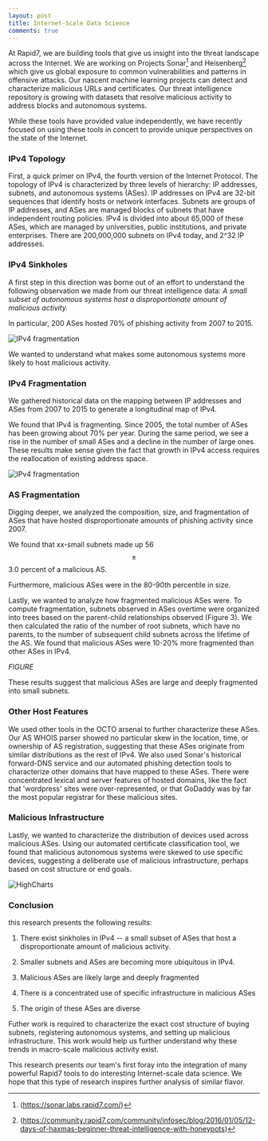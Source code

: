 ```yaml
---
layout: post
title: Internet-Scale Data Science
comments: true
---
```


At Rapid7, we are building tools that give us insight into the threat landscape across the Internet. We are working on Projects Sonar[^1] and Heisenberg[^2] which give us global exposure to common vulnerabilities and patterns in offensive attacks. Our nascent machine learning projects can detect and characterize malicious URLs and certificates. Our threat intelligence repository is growing with datasets that resolve malicious activity to address blocks and autonomous systems.

While these tools have provided value independently, we have recently focused on using these tools in concert to provide unique perspectives on the state of the Internet.

### IPv4 Topology
First, a quick primer on IPv4, the fourth version of the Internet Protocol. The topology of IPv4 is characterized by three levels of hierarchy: IP addresses, subnets, and autonomous systems (ASes). IP addresses on IPv4 are 32-bit sequences that identify hosts or network interfaces. Subnets are groups of IP addresses, and ASes are managed blocks of subnets that have independent routing policies. IPv4 is divided into about 65,000 of these ASes, which are managed by universities, public institutions, and private enterprises. There are 200,000,000 subnets on IPv4 today, and 2^32 IP addresses.

### IPv4 Sinkholes

A first step in this direction was borne out of an effort to understand the following observation we made from our threat intelligence data: *A small subset of autonomous systems host a disproportionate amount of malicious activity.*

In particular, 200 ASes hosted 70% of phishing activity from 2007 to 2015.

![IPv4 fragmentation](http://pegasos1.github.com/public/20160215/fig1.png)

We wanted to understand what makes some autonomous systems more likely to host malicious activity.



### IPv4 Fragmentation
We gathered historical data on the mapping between IP addresses and ASes from 2007 to 2015 to generate a longitudinal map of IPv4.


We found that IPv4 is fragmenting. Since 2005, the total number of ASes has been growing about 70% per year. During the same period, we see a rise in the number of small ASes and a decline in the number of large ones. These results make sense given the fact that growth in IPv4 access requires the reallocation of existing address space.

![IPv4 fragmentation](http://pegasos1.github.com/public/20160215/fig2.png)

### AS Fragmentation
Digging deeper, we analyzed the composition, size, and fragmentation of ASes that have hosted disproportionate amounts of phishing activity since 2007.

We found that xx-small subnets made up 56 $$\pm$$ 3.0 percent of a malicious AS.

Furthermore, malicious ASes were in the 80-90th percentile in size.

Lastly, we wanted to analyze how fragmented malicious ASes were. To compute fragmentation, subnets observed in ASes overtime were organized into trees based on the parent-child relationships observed (Figure 3). We then calculated the ratio of the number of root subnets, which have no parents, to the number of subsequent child subnets across the lifetime of the AS. We found that malicious ASes were 10-20% more fragmented than other ASes in IPv4.

*FIGURE*

These results suggest that malicious ASes are large and deeply fragmented into small subnets.

### Other Host Features
We used other tools in the OCTO arsenal to further characterize these ASes. Our AS WHOIS parser showed no particular skew in the location, time, or ownership of AS registration, suggesting that these ASes originate from similar distributions as the rest of IPv4.  We also used Sonar's historical forward-DNS service and our automated phishing detection tools to characterize other domains that have mapped to these ASes. There were concentrated lexical and server features of hosted domains, like the fact that 'wordpress' sites were over-represented, or that GoDaddy was by far the most popular registrar for these malicious sites.

### Malicious Infrastructure

Lastly, we wanted to characterize the distribution of devices used across malicious ASes. Using our automated certificate classification tool, we found that malicious autonomous systems were skewed to use specific devices, suggesting a deliberate use of malicious infrastructure, perhaps based on cost structure or end goals.

![HighCharts](https://fd-files-production.s3.amazonaws.com/111774/hIHabkQQ-k-6YXDO_gVZqA?X-Amz-Expires=300&X-Amz-Date=20160306T160024Z&X-Amz-Algorithm=AWS4-HMAC-SHA256&X-Amz-Credential=AKIAIA2QBI5WP5HA3ZEA/20160306/us-east-1/s3/aws4_request&X-Amz-SignedHeaders=host&X-Amz-Signature=e21d74081a91d6cdbff127554661050b96ba3b08ab81c498cfce8e11bff4671e)

### Conclusion

 this research presents the following results:
  1) There exist sinkholes in IPv4 -- a small subset of ASes that host a disproportionate amount of malicious activity.

  2) Smaller subnets and ASes are becoming more ubiquitous in IPv4.

  3) Malicious ASes are likely large and deeply fragmented

  4) There is a concentrated use of specific infrastructure in malicious ASes

  5) The origin of these ASes are diverse

Futher work is required to characterize the exact cost structure of buying subnets, registering autonomous systems, and setting up malicious infrastructure. This work would help us further understand why these trends in macro-scale malicious activity exist.

This research presents our team's first foray into the integration of many powerful Rapid7 tools to do interesting Internet-scale data science. We hope that this type of research inspires further analysis of similar flavor.






[^1]: (https://sonar.labs.rapid7.com/)
[^2]:(https://community.rapid7.com/community/infosec/blog/2016/01/05/12-days-of-haxmas-beginner-threat-intelligence-with-honeypots)
[^3]: [History of the Internet]
[^4]: [Cleanmx archive] (http://cleanmx.org)
